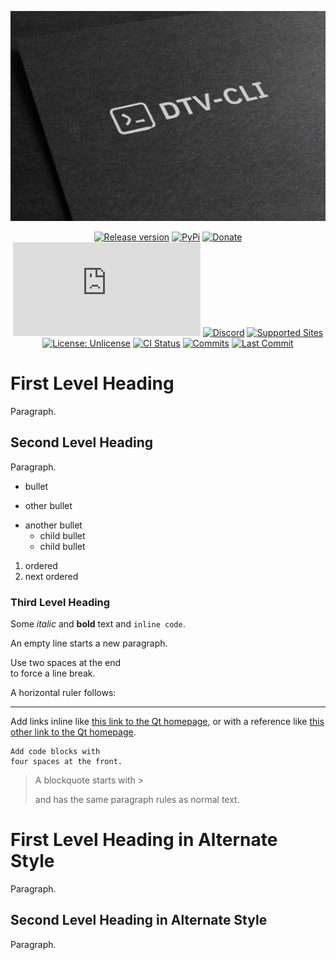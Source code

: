 <!-- MANPAGE: BEGIN EXCLUDED SECTION -->
<div align="center">

[![DTV-CLI](.github/head.jpg)](#readme)

[![Release version](https://img.shields.io/github/v/release/yt-dlp/yt-dlp?color=brightgreen&label=Download&style=for-the-badge)](#installation "Installation")
[![PyPi](https://img.shields.io/badge/-PyPi-blue.svg?logo=pypi&labelColor=555555&style=for-the-badge)](https://pypi.org/project/yt-dlp "PyPi")
[![Donate](https://img.shields.io/badge/_-Donate-red.svg?logo=githubsponsors&labelColor=555555&style=for-the-badge)](Collaborators.md#collaborators "Donate")
[![Matrix](https://img.shields.io/matrix/yt-dlp:matrix.org?color=brightgreen&labelColor=555555&label=&logo=element&style=for-the-badge)](https://matrix.to/#/#yt-dlp:matrix.org "Matrix")
[![Discord](https://img.shields.io/discord/807245652072857610?color=blue&labelColor=555555&label=&logo=discord&style=for-the-badge)](https://discord.gg/H5MNcFW63r "Discord")
[![Supported Sites](https://img.shields.io/badge/-Supported_Sites-brightgreen.svg?style=for-the-badge)](supportedsites.md "Supported Sites")
[![License: Unlicense](https://img.shields.io/badge/-Unlicense-blue.svg?style=for-the-badge)](LICENSE "License")
[![CI Status](https://img.shields.io/github/actions/workflow/status/yt-dlp/yt-dlp/core.yml?branch=master&label=Tests&style=for-the-badge)](https://github.com/yt-dlp/yt-dlp/actions "CI Status")
[![Commits](https://img.shields.io/github/commit-activity/m/yt-dlp/yt-dlp?label=commits&style=for-the-badge)](https://github.com/yt-dlp/yt-dlp/commits "Commit History")
[![Last Commit](https://img.shields.io/github/last-commit/yt-dlp/yt-dlp/master?label=&style=for-the-badge&display_timestamp=committer)](https://github.com/yt-dlp/yt-dlp/pulse/monthly "Last activity")

</div>
<!-- MANPAGE: END EXCLUDED SECTION -->

# First Level Heading

Paragraph.

## Second Level Heading

Paragraph.

- bullet
+ other bullet
* another bullet
    * child bullet
    + child bullet

1. ordered
2. next ordered


### Third Level Heading

Some *italic* and **bold** text and `inline code`.

An empty line starts a new paragraph.

Use two spaces at the end  
to force a line break.

A horizontal ruler follows:

---

Add links inline like [this link to the Qt homepage](https://www.qt.io),
or with a reference like [this other link to the Qt homepage][1].

    Add code blocks with
    four spaces at the front.

> A blockquote
> starts with >
>
> and has the same paragraph rules as normal text.

First Level Heading in Alternate Style
======================================

Paragraph.

Second Level Heading in Alternate Style
---------------------------------------

Paragraph.

[1]: https://www.qt.io
